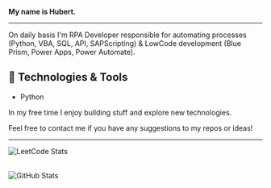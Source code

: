 <p>
    <b>My name is Hubert.</b>
</p>
  
---

On daily basis I'm RPA Developer responsible for automating processes (Python, VBA, SQL, API, SAPScripting) & LowCode development (Blue Prism, Power Apps, Power Automate). 

## 🔧 Technologies & Tools

- Python

In my free time I enjoy building stuff and explore new technologies.

Feel free to contact me if you have any suggestions to my repos or ideas!

---


  ![LeetCode Stats](https://leetcard.jacoblin.cool/AlekUp24?theme=dark&font=Amiko)</br></br>
  
  ![GitHub Stats](https://github-readme-streak-stats.herokuapp.com/?user=AlekUp24&theme=dark)</br>
